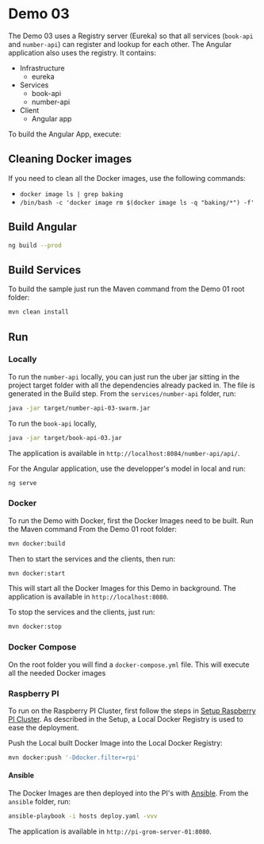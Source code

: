 # Demo 03

The Demo 03 uses a Registry server (Eureka) so that all services (`book-api` and `number-api`) can register and lookup for each other. The Angular application also uses the 
registry. It contains:

* Infrastructure
    * eureka
* Services
    * book-api
    * number-api
* Client
    * Angular app

To build the Angular App, execute:

## Cleaning Docker images

If you need to clean all the Docker images, use the following commands:

* `docker image ls | grep baking`
* `/bin/bash -c 'docker image rm $(docker image ls -q "baking/*") -f'`


## Build Angular

```bash
ng build --prod
```

## Build Services

To build the sample just run the Maven command from the Demo 01 root folder:

```bash
mvn clean install
```

## Run

### Locally

To run the `number-api` locally, you can just run the uber jar sitting in the project target folder with all the dependencies already packed in. The file is generated in the Build step. From the `services/number-api` folder, run:

```bash
java -jar target/number-api-03-swarm.jar
```

To run the `book-api` locally, 

```bash
java -jar target/book-api-03.jar
```

The application is available in `http://localhost:8084/number-api/api/`.

For the Angular application, use the developper's model in local and run:

```bash
ng serve
```

### Docker

To run the Demo with Docker, first the Docker Images need to be built. Run the Maven command From the 
Demo 01 root folder:

```bash
mvn docker:build
```

Then to start the services and the clients, then run:

```bash
mvn docker:start
```

This will start all the Docker Images for this Demo in background. The application is available in 
`http://localhost:8080`.

To stop the services and the clients, just run:

```bash
mvn docker:stop
```

### Docker Compose

On the root folder you will find a `docker-compose.yml` file. This will execute all the needed Docker images

### Raspberry PI

To run on the Raspberry PI Cluster, first follow the steps in [Setup Raspberry PI Cluster](../setup/README.md). As 
described in the Setup, a Local Docker Registry is used to ease the deployment.

Push the Local built Docker Image into the Local Docker Registry: 

```bash
mvn docker:push '-Ddocker.filter=rpi'
```

#### Ansible
The Docker Images are then deployed into the PI's with [Ansible](http://ansible.com). From the `ansible` folder, run:

```bash
ansible-playbook -i hosts deploy.yaml -vvv
```

The application is available in `http://pi-grom-server-01:8080`.

